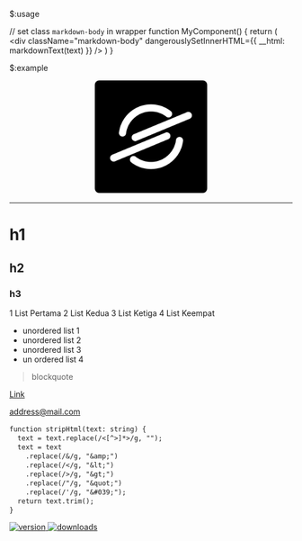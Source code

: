 $:usage

// set class `markdown-body` in wrapper
function MyComponent() {
  return (
    <div
      className="markdown-body" 
      dangerouslySetInnerHTML={{ __html: markdownText(text) }}
    />
  )
}

$:example

<div align="center">
  <a href="https://www.github.com/ilkhoeri/modules" target="_blank">
    <img src="https://raw.githubusercontent.com/ioeridev/.github/main/profile/ioeri-512x512.png" alt="ioeri" height="200" style="width: 200px;height: 200px;border-radius: 8px;overflow: hidden;" />
  </a>
</div>

___

# h1

## h2

### h3

1 List Pertama
2 List Kedua
3 List Ketiga
4 List Keempat

- unordered list 1
- unordered list 2
- unordered list 3
- un ordered list 4

> blockquote

[Link](https://...)

<address@mail.com>

```
function stripHtml(text: string) {
  text = text.replace(/<[^>]*>/g, "");
  text = text
    .replace(/&/g, "&amp;")
    .replace(/</g, "&lt;")
    .replace(/>/g, "&gt;")
    .replace(/"/g, "&quot;")
    .replace(/'/g, "&#039;");
  return text.trim();
}
```

<div align="left">
  <a href="https://www.npmjs.com/package/ioeri">
    <img src="https://badgen.net/npm/v/ioeri" alt="version" />
  </a>
  <a href="https://npmjs.org/package/ioeri">
    <img src="https://badgen.now.sh/npm/dm/ioeri" alt="downloads" />
  </a>
</div>
